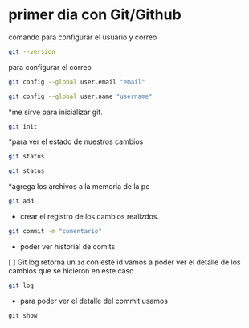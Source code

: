 # primer dia con Git/Github
comando para configurar el usuario y correo 
```bash
git --version
```
para configurar el correo
```bash
git config --global user.email "email"
```
``` bash
git config --global user.name "username"
```
*me sirve para inicializar git.
```bash
git init
```
*para ver el estado de nuestros cambios
```bash
git status
```
```bash
git status
```
*agrega los archivos a la memoria de la pc
```bash
git add
```
* crear el registro de los cambios realizdos.
```bash
git commit -m "comentario"
```
* poder ver historial de comits

[ ] Git log retorna un `ìd` con este id vamos a poder ver el detalle de los cambios que se hicieron en este caso 

```bash
git log
```
* para poder ver el detalle del commit usamos 

```
git show
```



